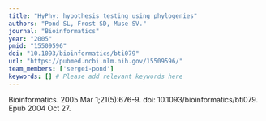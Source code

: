 ```yaml
---
title: "HyPhy: hypothesis testing using phylogenies"
authors: "Pond SL, Frost SD, Muse SV."
journal: "Bioinformatics"
year: "2005"
pmid: "15509596"
doi: "10.1093/bioinformatics/bti079"
url: "https://pubmed.ncbi.nlm.nih.gov/15509596/"
team_members: ['sergei-pond']
keywords: [] # Please add relevant keywords here
---
```

Bioinformatics. 2005 Mar 1;21(5):676-9. doi: 10.1093/bioinformatics/bti079. Epub 2004 Oct 27.